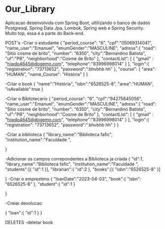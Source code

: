 # Our_Library
Aplicacao desenvolvida com Spring Boot, ultilizando o banco de dados Postgresql, Spring Data Jpa, Lombok, Spring web e Spring Security.   
Muito top, essa é a parte do Back-end.

POST's
-Criar o estudante
{
    "period_course": "6",
    "cpf":"05069314041",
    "name_user":"Emanuel",
    "enumGender":"MASCULINE",
    "adress":{
        "road": "Sitio cosme de brito",
        "number": "6350",
        "city":"Bernardino Batista",
        "uf":"PB",
        "neighborhood":"Cosme de Brito"
    },
    "contactList": [
        {
        "gmail" : "hiwdo4645@dogemn.com",
        "telephone":"83996998014"
        }
    ],
    "login":{
        "registration": "73713652",
        "password":".bhvbhb hh"
    },
    "course": {
        "area": "HUMAN",
        "name_Course": "História"
    }
}

-Criar o book
{
    "name":"História",
    "isbn":"6526525-8",
    "area":"HUMAN",
    "isAvailable":true
}

-Criar o Bibliotecario
{
    "period_course": "6",
    "cpf":"94275845056",
    "name_user":"Emanuel",
    "enumGender":"MASCULINE",
    "adress":{
        "road": "Sitio cosme de brito",
        "number": "6350",
        "city":"Bernardino Batista",
        "uf":"PB",
        "neighborhood":"Cosme de Brito"
    },
    "contactList": [
        {
        "gmail" : "hiwdo4645@dogemn.com",
        "telephone":"83996998014"
        }
    ],
    "login":{
        "registration": "73713652",
        "password":".bhvbhb hh"
    }
}

-Criar a biblioteca
{
    "library_name":"Biblioteca fafic",
    "institution_name":"Faculdade ",


 }
 
-Adicionar os campos correpondentes a Biblioteca ja criada
{
    "id":1,
    "library_name":"Biblioteca fafic",
    "institution_name":"Faculdade ",
    "students":[{
        "id":1
    }],
    "librarian":{
        "id":2
    },
    "books":[{
        "isbn":"6526525-8"
    }]

 }
 -Criar o emprestimo
{
    "loanDate":"2023-04-03",
    "book":{
        "isbn": "6526525-8"
    },
    "student":{
        "id":1
    }

}

-Creiar devolucao

{
    "loan":{
        "id":1
    }
}


DELETES
-deletar book
